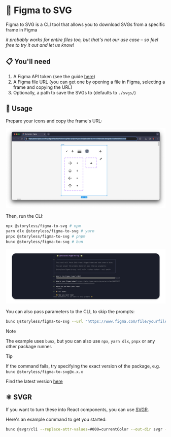 # 🥷 Figma to SVG

Figma to SVG is a CLI tool that allows you to download SVGs from a specific frame in Figma

_it probably works for entire files too, but that's not our use case – so feel free to try it out and let us know!_

## 📋 You'll need

1. A Figma API token (see the guide [here](https://www.figma.com/developers/api#access-tokens))
2. A Figma file URL (you can get one by opening a file in Figma, selecting a frame and copying the URL)
3. Optionally, a path to save the SVGs to (defaults to `./svgs/`)

## 🚀 Usage

Prepare your icons and copy the frame's URL:

![Figma frame URL](./frame.png)

Then, run the CLI:

```bash
npx @storyless/figma-to-svg # npm
yarn dlx @storyless/figma-to-svg # yarn
pnpx @storyless/figma-to-svg # pnpm
bunx @storyless/figma-to-svg # bun
```

![Figma to SVG CLI](./cli.png)

You can also pass parameters to the CLI, to skip the prompts:

```bash
bunx @storyless/figma-to-svg --url "https://www.figma.com/file/yourfileidhere/Project-Name?node-id=69%3A420&mode=dev" --token "figd_23eredgfEegdf-0910g2ojsDjjek-kPbbzmmo6twXG4" --out "./some/folder/"
```

> [!NOTE]  
> The example uses `bunx`, but you can also use `npx`, `yarn dlx`, `pnpx` or any other package runner.

> [!TIP]  
> If the command fails, try specifying the exact version of the package, e.g. `bunx @storyless/figma-to-svg@x.x.x`
>
> Find the latest version [here](https://www.npmjs.com/package/@storyless/figma-to-svg?activeTab=versions)

## ⚛️ SVGR

If you want to turn these into React components, you can use [SVGR](https://react-svgr.com/).

Here's an example command to get you started:

```bash
bunx @svgr/cli --replace-attr-values=#000=currentColor --out-dir svgr --ext tsx --typescript -- svgs
```
